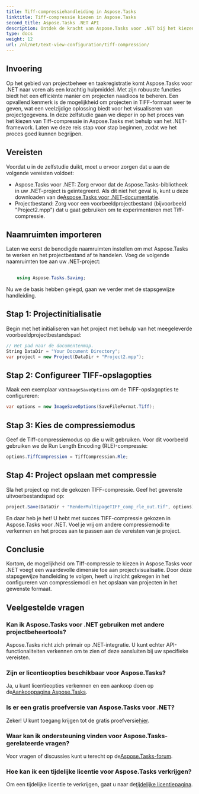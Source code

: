 ```yaml
---
title: Tiff-compressiehandleiding in Aspose.Tasks
linktitle: Tiff-compressie kiezen in Aspose.Tasks
second_title: Aspose.Tasks .NET API
description: Ontdek de kracht van Aspose.Tasks voor .NET bij het kiezen van Tiff-compressie. Volg onze stapsgewijze handleiding voor een efficiënte projectvisualisatie.
type: docs
weight: 12
url: /nl/net/text-view-configuration/tiff-compression/
---
```

## Invoering
Op het gebied van projectbeheer en taakregistratie komt Aspose.Tasks voor .NET naar voren als een krachtig hulpmiddel. Met zijn robuuste functies biedt het een efficiënte manier om projecten naadloos te beheren. Een opvallend kenmerk is de mogelijkheid om projecten in TIFF-formaat weer te geven, wat een veelzijdige oplossing biedt voor het visualiseren van projectgegevens. In deze zelfstudie gaan we dieper in op het proces van het kiezen van Tiff-compressie in Aspose.Tasks met behulp van het .NET-framework. Laten we deze reis stap voor stap beginnen, zodat we het proces goed kunnen begrijpen.
## Vereisten
Voordat u in de zelfstudie duikt, moet u ervoor zorgen dat u aan de volgende vereisten voldoet:
-  Aspose.Tasks voor .NET: Zorg ervoor dat de Aspose.Tasks-bibliotheek in uw .NET-project is geïntegreerd. Als dit niet het geval is, kunt u deze downloaden van de[Aspose.Tasks voor .NET-documentatie](https://reference.aspose.com/tasks/net/).
- Projectbestand: Zorg voor een voorbeeldprojectbestand (bijvoorbeeld "Project2.mpp") dat u gaat gebruiken om te experimenteren met Tiff-compressie.
## Naamruimten importeren
Laten we eerst de benodigde naamruimten instellen om met Aspose.Tasks te werken en het projectbestand af te handelen. Voeg de volgende naamruimten toe aan uw .NET-project:
```csharp
    
    using Aspose.Tasks.Saving;
```
Nu we de basis hebben gelegd, gaan we verder met de stapsgewijze handleiding.
## Stap 1: Projectinitialisatie
Begin met het initialiseren van het project met behulp van het meegeleverde voorbeeldprojectbestandspad:
```csharp
// Het pad naar de documentenmap.
String DataDir = "Your Document Directory";
var project = new Project(DataDir + "Project2.mpp");
```
## Stap 2: Configureer TIFF-opslagopties
 Maak een exemplaar van`ImageSaveOptions` om de TIFF-opslagopties te configureren:
```csharp
var options = new ImageSaveOptions(SaveFileFormat.Tiff);
```
## Stap 3: Kies de compressiemodus
Geef de Tiff-compressiemodus op die u wilt gebruiken. Voor dit voorbeeld gebruiken we de Run Length Encoding (RLE)-compressie:
```csharp
options.TiffCompression = TiffCompression.Rle;
```
## Stap 4: Project opslaan met compressie
Sla het project op met de gekozen TIFF-compressie. Geef het gewenste uitvoerbestandspad op:
```csharp
project.Save(DataDir + "RenderMultipageTIFF_comp_rle_out.tif", options);
```
En daar heb je het! U hebt met succes TIFF-compressie gekozen in Aspose.Tasks voor .NET. Voel je vrij om andere compressiemodi te verkennen en het proces aan te passen aan de vereisten van je project.
## Conclusie
Kortom, de mogelijkheid om Tiff-compressie te kiezen in Aspose.Tasks voor .NET voegt een waardevolle dimensie toe aan projectvisualisatie. Door deze stapsgewijze handleiding te volgen, heeft u inzicht gekregen in het configureren van compressiemodi en het opslaan van projecten in het gewenste formaat.
## Veelgestelde vragen
### Kan ik Aspose.Tasks voor .NET gebruiken met andere projectbeheertools?
Aspose.Tasks richt zich primair op .NET-integratie. U kunt echter API-functionaliteiten verkennen om te zien of deze aansluiten bij uw specifieke vereisten.
### Zijn er licentieopties beschikbaar voor Aspose.Tasks?
 Ja, u kunt licentieopties verkennen en een aankoop doen op de[Aankooppagina Aspose.Tasks](https://purchase.aspose.com/buy).
### Is er een gratis proefversie van Aspose.Tasks voor .NET?
 Zeker! U kunt toegang krijgen tot de gratis proefversie[hier](https://releases.aspose.com/).
### Waar kan ik ondersteuning vinden voor Aspose.Tasks-gerelateerde vragen?
 Voor vragen of discussies kunt u terecht op de[Aspose.Tasks-forum](https://forum.aspose.com/c/tasks/15).
### Hoe kan ik een tijdelijke licentie voor Aspose.Tasks verkrijgen?
 Om een tijdelijke licentie te verkrijgen, gaat u naar de[tijdelijke licentiepagina](https://purchase.aspose.com/temporary-license/).